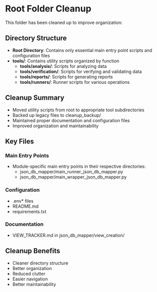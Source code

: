 # Root Folder Cleanup

This folder has been cleaned up to improve organization:

## Directory Structure

- **Root Directory**: Contains only essential main entry point scripts and configuration files
- **tools/**: Contains utility scripts organized by function
  - **tools/analysis/**: Scripts for analyzing data
  - **tools/verification/**: Scripts for verifying and validating data
  - **tools/reports/**: Scripts for generating reports
  - **tools/runners/**: Runner scripts for various operations

## Cleanup Summary

- Moved utility scripts from root to appropriate tool subdirectories
- Backed up legacy files to cleanup_backup/
- Maintained proper documentation and configuration files
- Improved organization and maintainability

## Key Files

### Main Entry Points
- Module-specific main entry points in their respective directories:
  - json_db_mapper/main_runner_json_db_mapper.py
  - json_db_mapper/main_wrapper_json_db_mapper.py

### Configuration
- .env* files
- README.md
- requirements.txt

### Documentation
- VIEW_TRACKER.md in json_db_mapper/view_creation/

## Cleanup Benefits
- Cleaner directory structure
- Better organization
- Reduced clutter
- Easier navigation
- Better maintainability
